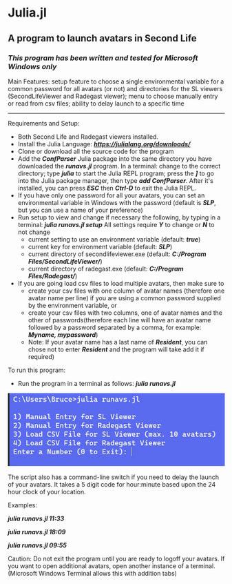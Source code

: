 
# Julia.jl

## A program to launch avatars in Second Life

### ***This program has been written and tested for Microsoft Windows only***

Main Features:    setup feature to choose a single environmental variable for a common password for all avatars (or not) and directories for the SL viewers (SecondLifeViewer and Radegast viewer);   menu to choose manually entry or read from csv files;   ability to delay launch to a specific time

------

Requirements and Setup:

- Both Second Life and Radegast viewers installed.
- Install the Julia Language:   ***<https://julialang.org/downloads/>***
- Clone or download all the source code for the program
- Add the ***ConfParser*** Julia package into the same directory you have downloaded the ***runavs.jl*** program.   In a terminal:  change to the correct directory;  type ***julia*** to start the Julia REPL program; press the ***]*** to go into the Julia package manager, then type ***add ConfParser***.  After it's installed, you can press ***ESC*** then ***Ctrl-D*** to exit the Julia REPL.
- If you have only one password for all your avatars, you can set an environmental variable in Windows with the password (default is ***SLP***, but you can use a name of your preference)
- Run setup to view and change if necessary the following, by typing in a terminal:  ***julia runavs.jl setup***  All settings require ***Y*** to change or ***N*** to not change
  - current setting to use an environment variable (default: ***true***)
  - current key for environment variable (default: ***SLP***)
  - current directory of secondlifeviewer.exe (default: ***C:/Program Files/SecondLifeViewer/***)
  - current directory of radegast.exe (default: ***C:/Program Files/Radegast/***)
- If you are going load csv files to load multiple avatars, then make sure to
  - create your csv files with one column of avatar names (therefore one avatar name per line) if you are using a common password supplied by the environment variable, or
  - create your csv files with two columns, one of avatar names and the other of passwords(therefore each line will have an avatar name followed by a password separated by a comma, for example: ***Myname, mypassword***)
  - Note: If your avatar name has a last name of ***Resident***, you can chose not to enter ***Resident*** and the program will take add it if required)

To run this program:

- Run  the program in a terminal as follows:  ***julia runavs.jl***  

![alt menu picture](menu.JPG)

The script also has a command-line switch if you need to delay the launch of your avatars.   It takes a 5 digit code for hour:minute based upon the 24 hour clock of your location.

Examples:

***julia runavs.jl 11:33***

***julia runavs.jl 18:09***

***julia runavs.jl 09:55***

Caution:   Do not exit the program until you are ready to logoff your avatars.  If you want to open additional avatars, open another instance of a terminal. (Microsoft Windows Terminal allows this with addition tabs)
